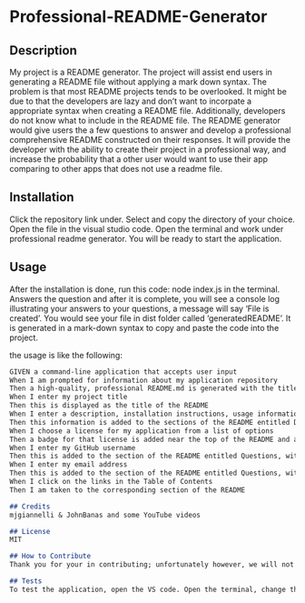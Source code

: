 # Professional-README-Generator

## Description
My project is a README generator. The project will assist end users in generating a README file without applying a mark down syntax. 
The problem is that most README projects tends to be overlooked. It might be due to that the developers are lazy and don’t want to incorpate a appropriate syntax when creating a README file. Additionally, developers do not know what to include in the README file. The README generator would give users the a few questions to answer and develop a professional comprehensive README constructed on their responses. It will provide the developer with the ability to create their project in a professional way, and increase the probability that a other user would want to use their app comparing to other apps that does not use a readme file.

## Installation
Click the repository link under. Select and copy the directory of your choice. Open the file in the visual studio code. Open the terminal and work under professional readme generator. You will be ready to start the application.  

## Usage 
After the installation is done, run this code: node index.js in the terminal. Answers the question and after it is complete, you will see a console log illustrating your answers to your questions, a message will say ‘File is created’. You would see your file in dist folder called ‘generatedREADME’. It is generated in a mark-down syntax to copy and paste the code into the project.

the usage is like the following: 
```md
GIVEN a command-line application that accepts user input
When I am prompted for information about my application repository
Then a high-quality, professional README.md is generated with the title of my project and sections entitled Description, Table of Contents, Installation, Usage, License, Contributing, Tests, and Questions
When I enter my project title
Then this is displayed as the title of the README
When I enter a description, installation instructions, usage information, contribution guidelines, and test instructions
Then this information is added to the sections of the README entitled Description, Installation, Usage, Contributing, and Tests
When I choose a license for my application from a list of options
Then a badge for that license is added near the top of the README and a notice is added to the section of the README entitled License that explains which license the application is covered under
When I enter my GitHub username
Then this is added to the section of the README entitled Questions, with a link to my GitHub profile
When I enter my email address
Then this is added to the section of the README entitled Questions, with instructions on how to reach me with additional questions
When I click on the links in the Table of Contents
Then I am taken to the corresponding section of the README

## Credits
mjgiannelli & JohnBanas and some YouTube videos

## License 
MIT

## How to Contribute
Thank you for your in contributing; unfortunately however, we will not be accepting contributions from third parties.

## Tests
To test the application, open the VS code. Open the terminal, change the directory into the root folder ‘professional-README-Generator’, and run node index.js.  Answer the question in the generated readme md file in the dist folder.
